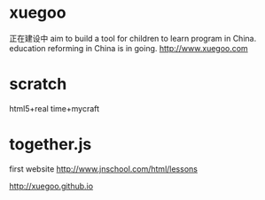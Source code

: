 # xuegoo
正在建设中
aim to build a tool for children to learn program in China.
education reforming in China is in going.
http://www.xuegoo.com 
# scratch 
html5+real time+mycraft
# together.js
first website
http://www.jnschool.com/html/lessons


http://xuegoo.github.io
